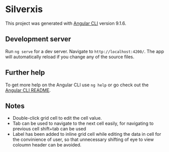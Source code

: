 # Silverxis

This project was generated with [Angular CLI](https://github.com/angular/angular-cli) version 9.1.6.

## Development server

Run `ng serve` for a dev server. Navigate to `http://localhost:4200/`. The app will automatically reload if you change any of the source files.

## Further help

To get more help on the Angular CLI use `ng help` or go check out the [Angular CLI README](https://github.com/angular/angular-cli/blob/master/README.md).

## Notes

 - Double-click grid cell to edit the cell value.
 - Tab can be used to navigate to the next cell easily, for navigating to previous cell shift+tab can be used
 - Label has been added to inline grid cell while editing the data in cell for the convinience of user, so that unnecessary shifting of eye to view coloumn header can be avoided.
